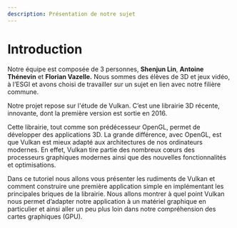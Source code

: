 ```yaml
---
description: Présentation de notre sujet
---
```


# Introduction

Notre équipe est composée de 3 personnes, **Shenjun Lin**, **Antoine Thénevin** et **Florian Vazelle.** Nous sommes des élèves  de 3D et jeux vidéo, à l’ESGI et avons choisi de travailler sur un sujet en lien avec notre filière commune.

Notre projet repose sur l'étude de Vulkan. C’est une librairie 3D récente, innovante, dont la première version est sortie en 2016.

Cette librairie, tout comme son prédécesseur OpenGL, permet de développer des applications 3D. La grande différence, avec OpenGL, est que Vulkan est mieux adapté aux architectures de nos ordinateurs modernes. En effet, Vulkan tire partie des nombreux cœurs des processeurs graphiques modernes ainsi que des nouvelles fonctionnalités et optimisations.

Dans ce tutoriel nous allons vous présenter les rudiments de Vulkan et comment construire une première application simple en implémentant les principales briques de la librairie. Nous allons montrer à quel point Vulkan nous permet d’adapter notre application à un matériel graphique en particulier et ainsi aller un peu plus loin dans notre compréhension des cartes graphiques \(GPU\).

